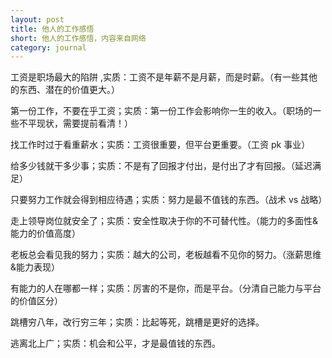 ```yaml
---
layout: post
title: 他人的工作感悟
short: 他人的工作感悟，内容来自网络
category: journal
---
```


工资是职场最大的陷阱 ,实质：工资不是年薪不是月薪，而是时薪。（有一些其他的东西、潜在的价值更大。）

第一份工作，不要在乎工资；实质：第一份工作会影响你一生的收入。（职场的一些不平现状，需要提前看清！）

找工作时过于看重薪水；实质：工资很重要，但平台更重要。（工资 pk 事业）

给多少钱就干多少事；实质：不是有了回报才付出，是付出了才有回报。（延迟满足）

只要努力工作就会得到相应待遇；实质：努力是最不值钱的东西。（战术 vs 战略）

走上领导岗位就安全了；实质：安全性取决于你的不可替代性。（能力的多面性&能力的价值高度）

老板总会看见我的努力；实质：越大的公司，老板越看不见你的努力。（涨薪思维&能力表现）

有能力的人在哪都一样；实质：厉害的不是你，而是平台。（分清自己能力与平台的价值区分）

跳槽穷八年，改行穷三年；实质：比起等死，跳槽是更好的选择。

逃离北上广；实质：机会和公平，才是最值钱的东西。

